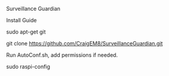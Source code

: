 Surveillance Guardian

Install Guide

sudo apt-get git

git clone https://github.com/CraigEM8/SurveillanceGuardian.git

Run AutoConf.sh, add permissions if needed.

sudo raspi-config


